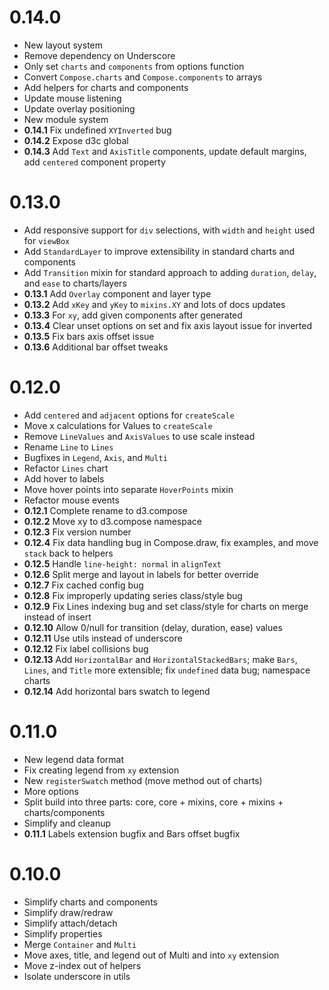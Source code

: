 # 0.14.0

- New layout system
- Remove dependency on Underscore
- Only set `charts` and `components` from options function
- Convert `Compose.charts` and `Compose.components` to arrays
- Add helpers for charts and components
- Update mouse listening
- Update overlay positioning
- New module system
- __0.14.1__ Fix undefined `XYInverted` bug
- __0.14.2__ Expose d3c global
- __0.14.3__ Add `Text` and `AxisTitle` components, update default margins, add `centered` component property

# 0.13.0

- Add responsive support for `div` selections, with `width` and `height` used for `viewBox`
- Add `StandardLayer` to improve extensibility in standard charts and components
- Add `Transition` mixin for standard approach to adding `duration`, `delay`, and `ease` to charts/layers
- __0.13.1__ Add `Overlay` component and layer type
- __0.13.2__ Add `xKey` and `yKey` to `mixins.XY` and lots of docs updates
- __0.13.3__ For `xy`, add given components after generated
- __0.13.4__ Clear unset options on set and fix axis layout issue for inverted
- __0.13.5__ Fix bars axis offset issue
- __0.13.6__ Additional bar offset tweaks

# 0.12.0

- Add `centered` and `adjacent` options for `createScale`
- Move x calculations for Values to `createScale`
- Remove `LineValues` and `AxisValues` to use scale instead
- Rename `Line` to `Lines`
- Bugfixes in `Legend`, `Axis`, and `Multi`
- Refactor `Lines` chart
- Add hover to labels
- Move hover points into separate `HoverPoints` mixin
- Refactor mouse events
- __0.12.1__ Complete rename to d3.compose
- __0.12.2__ Move xy to d3.compose namespace
- __0.12.3__ Fix version number
- __0.12.4__ Fix data handling bug in Compose.draw, fix examples, and move `stack` back to helpers
- __0.12.5__ Handle `line-height: normal` in `alignText`
- __0.12.6__ Split merge and layout in labels for better override
- __0.12.7__ Fix cached config bug
- __0.12.8__ Fix improperly updating series class/style bug
- __0.12.9__ Fix Lines indexing bug and set class/style for charts on merge instead of insert
- __0.12.10__ Allow 0/null for transition (delay, duration, ease) values
- __0.12.11__ Use utils instead of underscore
- __0.12.12__ Fix label collisions bug
- __0.12.13__ Add `HorizontalBar` and `HorizontalStackedBars`; make `Bars`, `Lines`, and `Title` more extensible; fix `undefined` data bug; namespace charts
- __0.12.14__ Add horizontal bars swatch to legend

# 0.11.0

- New legend data format
- Fix creating legend from `xy` extension
- New `registerSwatch` method (move method out of charts)
- More options
- Split build into three parts: core, core + mixins, core + mixins + charts/components
- Simplify and cleanup
- __0.11.1__ Labels extension bugfix and Bars offset bugfix

# 0.10.0

- Simplify charts and components
- Simplify draw/redraw
- Simplify attach/detach
- Simplify properties
- Merge `Container` and `Multi`
- Move axes, title, and legend out of Multi and into `xy` extension
- Move z-index out of helpers
- Isolate underscore in utils
